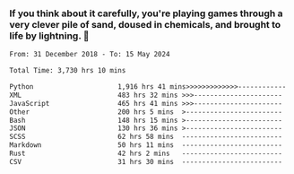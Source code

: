 ### If you think about it carefully, you're playing games through a very clever pile of sand, doused in chemicals, and brought to life by lightning.  👋


<!--START_SECTION:waka-->

```txt
From: 31 December 2018 - To: 15 May 2024

Total Time: 3,730 hrs 10 mins

Python                     1,916 hrs 41 mins>>>>>>>>>>>>>------------   51.39 %
XML                        483 hrs 32 mins >>>----------------------   12.96 %
JavaScript                 465 hrs 41 mins >>>----------------------   12.49 %
Other                      200 hrs 5 mins  >------------------------   05.36 %
Bash                       148 hrs 15 mins >------------------------   03.97 %
JSON                       130 hrs 36 mins >------------------------   03.50 %
SCSS                       62 hrs 58 mins  -------------------------   01.69 %
Markdown                   50 hrs 11 mins  -------------------------   01.35 %
Rust                       42 hrs 2 mins   -------------------------   01.13 %
CSV                        31 hrs 30 mins  -------------------------   00.84 %
```

<!--END_SECTION:waka-->
